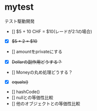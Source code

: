# mytest
テスト駆動開発

- [] $5 + 10 CHF = $10(レードが2:1の場合)
- [x] ~~$5 * 2 = $10~~
- [] amountをprivateにする
- [x] ~~Dollarの副作用どうする？~~
- [] Moneyの丸め処理どうする？
- [x] ~~equals()~~
- [] hashCode()
- [] nullとの等価性比較
- [] 他のオブジェクトとの等価性比較